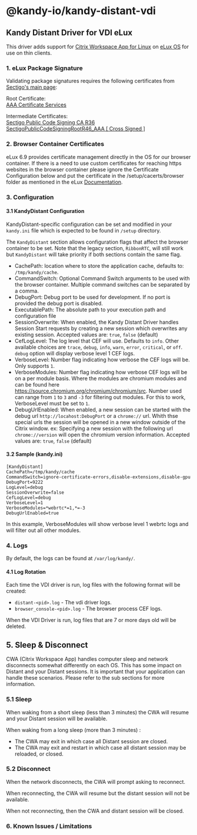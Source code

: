 # @kandy-io/kandy-distant-vdi

## Kandy Distant Driver for VDI eLux

This driver adds support for [Citrix Workspace App for Linux](https://docs.citrix.com/en-us/citrix-workspace-app-for-linux.html) on [eLux OS](https://www.unicon-software.com/products/elux/) for use on thin clients.

### 1. eLux Package Signature

Validating package signatures requires the following certificates from [Sectigo's main page](https://support.sectigo.com/articles/Knowledge/Sectigo-Intermediate-Certificates):

Root Certificate:<br>
[AAA Certificate Services](https://comodoca.my.salesforce.com/sfc/p/1N000002Ljih/a/3l000000sYVG/4l82xrBbMv8Ndh.SBoUvQs0BjYk_pJlb4Sa92KfrsxY)

Intermediate Certificates:<br>
[Sectigo Public Code Signing CA R36](https://comodoca.my.salesforce.com/sfc/p/#1N000002Ljih/a/3l000000oAhy/QCCby12C7cYo50nNyic6AuG1KFcwe1rDn1EknfTaUzY)<br>
[SectigoPublicCodeSigningRootR46_AAA [ Cross Signed ]](https://comodoca.my.salesforce.com/sfc/p/1N000002Ljih/a/3l000000sYVB/t5kHfAZUjSL8NyXDwAQ3OhmfoTNSOnWgpnTmksjVyJc)

### 2. Browser Container Certificates

eLux 6.9 provides certificate management directly in the OS for our browser container. If there is a need to use custom certificates for reaching https websites in the browser container please ignore the Certificate Configuration below and put the certificate in the /setup/cacerts/browser folder as mentioned in the eLux [Documentation](https://www.unicon-software.com/udocs/en/#admin_guides/scout_enterprise/app_definition/browser/browser_config.htm?Highlight=cacert).

### 3. Configuration

#### 3.1 KandyDistant Configuration
KandyDistant-specific configuration can be set and modified in your `kandy.ini` file which is expected to be found in `/setup` directory.

The `KandyDistant` section allows configuration flags that affect the browser container to be set.
Note that the legacy section, `RibbonRTC`, will still work but `KandyDistant` will take priority if both sections contain the same flag.

- CachePath: location where to store the application cache, defaults to: `/tmp/kandy/cache`.
- CommandSwitch: Optional Command Switch arguments to be used with the browser container. Multiple command switches can be separated by a comma.
- DebugPort: Debug port to be used for development. If no port is provided the debug port is disabled.
- ExecutablePath: The absolute path to your execution path and configuration file
- SessionOverwrite: When enabled, the Kandy Distant Driver handles Session Start requests by creating a new session which overwrites any existing session. Accepted values are: `true`, `false` (default)
- CefLogLevel: The log level that CEF will use. Defaults to `info`. Other available choices are `trace`, `debug`, `info`, `warn`, `error`, `critical`, or `off`. `debug` option will display verbose level 1 CEF logs.
- VerboseLevel: Number flag indicating how verbose the CEF logs will be. Only supports `1`.
- VerboseModules: Number flag indicating how verbose CEF logs will be on a per module basis. Where the modules are chromium modules and can be found here https://source.chromium.org/chromium/chromium/src. Number used can range from `1` to `3` and `-3` for filtering out modules. For this to work, VerboseLevel must be set to `1`.
- DebugUrlEnabled: When enabled, a new session can be started with the debug url `http://locahost:DebugPort` or a `chrome://` url. Whith thse special urls the session will be opened in a new window outside of the Citrix window. ex: Specifying a new session with the following url `chrome://version` will open the chromium version information. Accepted values are: `true`, `false` (default)

#### 3.2 Sample (kandy.ini)

```
[KandyDistant]
CachePath=/tmp/kandy/cache
CommandSwitch=ignore-certificate-errors,disable-extensions,disable-gpu
DebugPort=9222
LogLevel=debug
SessionOverwrite=false
CefLogLevel=debug
VerboseLevel=1
VerboseModules=*webrtc*=1,*=-3
DebugUrlEnabled=true
```
In this example, VerboseModules will show verbose level 1 webrtc logs and will filter out all other modules.

### 4. Logs
By default, the logs can be found at `/var/log/kandy/`.

#### 4.1 Log Rotation
Each time the VDI driver is run, log files with the following format will be created:
- `distant-<pid>.log` - The vdi driver logs.
- `browser_console-<pid>.log` - The browser process CEF logs.

When the VDI Driver is run, log files that are 7 or more days old will be deleted.

## 5. Sleep & Disconnect
CWA (Citrix Workspace App) handles computer sleep and network disconnects somewhat differently on each OS. This has some impact on Distant and your Distant sessions. It is important that your application can handle these scenarios. Please refer to the sub sections for more information.

### 5.1 Sleep
When waking from a short sleep (less than 3 minutes) the CWA will resume and your Distant session will be available.

When waking from a long sleep (more than 3 minutes) :
 - The CWA may exit in which case all Distant session are closed.
 - The CWA may exit and restart in which case all distant session may be reloaded, or closed.

### 5.2 Disconnect
When the network disconnects, the CWA will prompt asking to reconnect. 

When reconnecting, the CWA will resume but the distant session will not be available.

When not reconnecting, then the CWA and distant session will be closed.

### 6. Known Issues / Limitations
